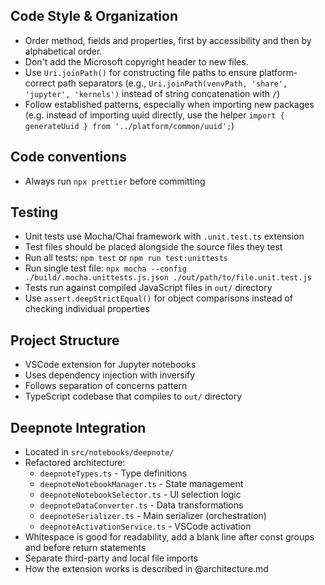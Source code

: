 ## Code Style & Organization

- Order method, fields and properties, first by accessibility and then by alphabetical order.
- Don't add the Microsoft copyright header to new files.
- Use `Uri.joinPath()` for constructing file paths to ensure platform-correct path separators (e.g., `Uri.joinPath(venvPath, 'share', 'jupyter', 'kernels')` instead of string concatenation with `/`)
- Follow established patterns, especially when importing new packages (e.g. instead of importing uuid directly, use the helper `import { generateUuid } from '../platform/common/uuid';`)


## Code conventions

- Always run `npx prettier` before committing

## Testing

- Unit tests use Mocha/Chai framework with `.unit.test.ts` extension
- Test files should be placed alongside the source files they test
- Run all tests: `npm test` or `npm run test:unittests`
- Run single test file: `npx mocha --config ./build/.mocha.unittests.js.json ./out/path/to/file.unit.test.js`
- Tests run against compiled JavaScript files in `out/` directory
- Use `assert.deepStrictEqual()` for object comparisons instead of checking individual properties


## Project Structure

- VSCode extension for Jupyter notebooks
- Uses dependency injection with inversify
- Follows separation of concerns pattern
- TypeScript codebase that compiles to `out/` directory

## Deepnote Integration

- Located in `src/notebooks/deepnote/`
- Refactored architecture:
  - `deepnoteTypes.ts` - Type definitions
  - `deepnoteNotebookManager.ts` - State management
  - `deepnoteNotebookSelector.ts` - UI selection logic
  - `deepnoteDataConverter.ts` - Data transformations
  - `deepnoteSerializer.ts` - Main serializer (orchestration)
  - `deepnoteActivationService.ts` - VSCode activation
- Whitespace is good for readability, add a blank line after const groups and before return statements
- Separate third-party and local file imports
- How the extension works is described in @architecture.md
